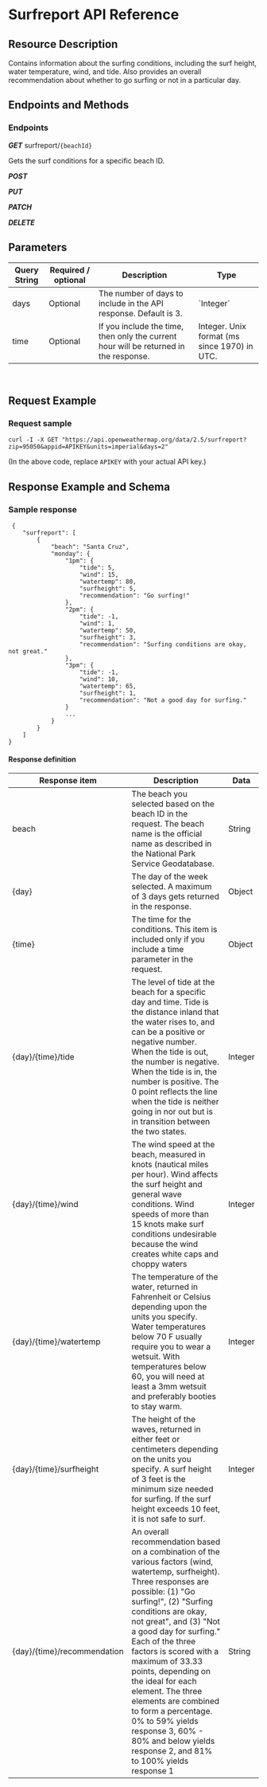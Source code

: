 

# Surfreport API Reference 

## Resource Description
Contains information about the surfing conditions, including the surf height, water temperature, wind, and tide. Also provides an overall recommendation about whether to go surfing or not in a particular day.

## Endpoints and Methods

### Endpoints
**_GET_** surfreport/`{beachId}`

Gets the surf conditions for a specific beach ID.

**_POST_**

**_PUT_**

**_PATCH_**

**_DELETE_**

## Parameters

<table>
<thead>
  <tr>
    <th>Query String </th>
    <th>Required / optional</th>
    <th>Description</th>
    <th>Type</th>
  </tr>
</thead>
<tbody>
  <tr>
    <td>days</td>
    <td>Optional</td>
    <td>The number of days to include in the API response. Default is 3.</td>
    <td>`Integer`</td>
  </tr>
  <tr>
    <td>time</td>
    <td>Optional</td>
    <td>If you include the time, then only the current hour will be returned in the response.</td>
    <td>Integer. Unix format (ms since 1970) in UTC.</td>
  </tr>
</tbody>
</table>
<br>

## Request Example



### Request sample

```
curl -I -X GET "https://api.openweathermap.org/data/2.5/surfreport?zip=95050&appid=APIKEY&units=imperial&days=2"
```

(In the above code, replace `APIKEY` with your actual API key.)

## Response Example and Schema
### Sample response

```
 {
    "surfreport": [
        {
            "beach": "Santa Cruz",
            "monday": {
                "1pm": {
                    "tide": 5,
                    "wind": 15,
                    "watertemp": 80,
                    "surfheight": 5,
                    "recommendation": "Go surfing!"
                },
                "2pm": {
                    "tide": -1,
                    "wind": 1,
                    "watertemp": 50,
                    "surfheight": 3,
                    "recommendation": "Surfing conditions are okay, not great."
                },
                "3pm": {
                    "tide": -1,
                    "wind": 10,
                    "watertemp": 65,
                    "surfheight": 1,
                    "recommendation": "Not a good day for surfing."
                }
                ...
            }
        }
    ]
}
```

#### Response definition

<table>
<thead>
  <tr>
    <th>Response item</th>
    <th>Description</th>
    <th>Data</th>
  </tr>
</thead>
<tbody>
  <tr>
    <td>beach</td>
    <td>The beach you selected based on the beach ID in the request. The beach name is the official name as described in the National Park Service Geodatabase.</td>
    <td>String</td>
  </tr>
  <tr>
    <td>{day}</td>
    <td>The day of the week selected. A maximum of 3 days gets returned in the response.</td>
    <td>Object</td>
  </tr>
  <tr>
    <td>{time}</td>
    <td>The time for the conditions. This item is included only if you include a time parameter in the request.</td>
    <td>Object</td>
  </tr>
  <tr>
    <td>{day}/{time}/tide</td>
    <td>The level of tide at the beach for a specific day and time. Tide is the distance inland that the water rises to, and can be a positive or negative number. When the tide is out, the number is negative. When the tide is in, the number is positive. The 0 point reflects the line when the tide is neither going in nor out but is in transition between the two states.</td>
    <td>Integer</td>
  </tr>
  <tr>
    <td>{day}/{time}/wind</td>
    <td>The wind speed at the beach, measured in knots (nautical miles per hour). Wind affects the surf height and general wave conditions. Wind speeds of more than 15 knots make surf conditions undesirable because the wind creates white caps and choppy waters</td>
    <td>Integer</td>
  </tr>
  <tr>
    <td>{day}/{time}/watertemp</td>
    <td>The temperature of the water, returned in Fahrenheit or Celsius depending upon the units you specify. Water temperatures below 70 F usually require you to wear a wetsuit. With temperatures below 60, you will need at least a 3mm wetsuit and preferably booties to stay warm.</td>
    <td>Integer</td>
  </tr>
  <tr>
    <td>{day}/{time}/surfheight</td>
    <td>The height of the waves, returned in either feet or centimeters depending on the units you specify. A surf height of 3 feet is the minimum size needed for surfing. If the surf height exceeds 10 feet, it is not safe to surf.</td>
    <td>Integer</td>
  </tr>
  <tr>
    <td>{day}/{time}/recommendation</td>
    <td>An overall recommendation based on a combination of the various factors (wind, watertemp, surfheight). Three responses are possible: (1) "Go surfing!", (2) "Surfing conditions are okay, not great", and (3) "Not a good day for surfing." Each of the three factors is scored with a maximum of 33.33 points, depending on the ideal for each element. The three elements are combined to form a percentage. 0% to 59% yields response 3, 60% - 80% and below yields response 2, and 81% to 100% yields response 1</td>
    <td>String</td>
  </tr>
</tbody>
</table>


